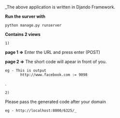 
_The above application is written in Djando Framework.


**Run the surver with** 
    
    python manage.py runserver

**Contains 2 views**

    1)
**page 1 =>**
Enter the URL and press enter (POST)

**page 2 =>**
The short code will apear in front of you.
    
    eg - This is output 
           http://www.facebook.com := 9098
.

    2)

Please pass the generated code after your domain
    
    eg - http://localhost:8000/6325/_

